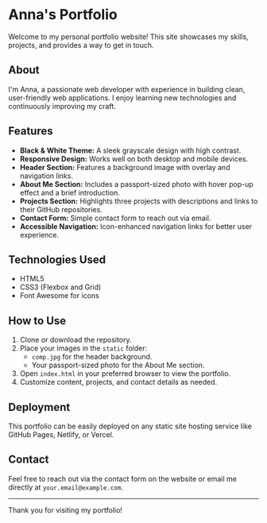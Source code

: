 
# Anna's Portfolio

Welcome to my personal portfolio website! This site showcases my skills, projects, and provides a way to get in touch.

## About

I'm Anna, a passionate web developer with experience in building clean, user-friendly web applications. I enjoy learning new technologies and continuously improving my craft.

## Features

- **Black & White Theme:** A sleek grayscale design with high contrast.
- **Responsive Design:** Works well on both desktop and mobile devices.
- **Header Section:** Features a background image with overlay and navigation links.
- **About Me Section:** Includes a passport-sized photo with hover pop-up effect and a brief introduction.
- **Projects Section:** Highlights three projects with descriptions and links to their GitHub repositories.
- **Contact Form:** Simple contact form to reach out via email.
- **Accessible Navigation:** Icon-enhanced navigation links for better user experience.

## Technologies Used

- HTML5
- CSS3 (Flexbox and Grid)
- Font Awesome for icons

## How to Use

1. Clone or download the repository.
2. Place your images in the `static` folder:
   - `comp.jpg` for the header background.
   - Your passport-sized photo for the About Me section.
3. Open `index.html` in your preferred browser to view the portfolio.
4. Customize content, projects, and contact details as needed.

## Deployment

This portfolio can be easily deployed on any static site hosting service like GitHub Pages, Netlify, or Vercel.

## Contact

Feel free to reach out via the contact form on the website or email me directly at `your.email@example.com`.

---

Thank you for visiting my portfolio!

```

